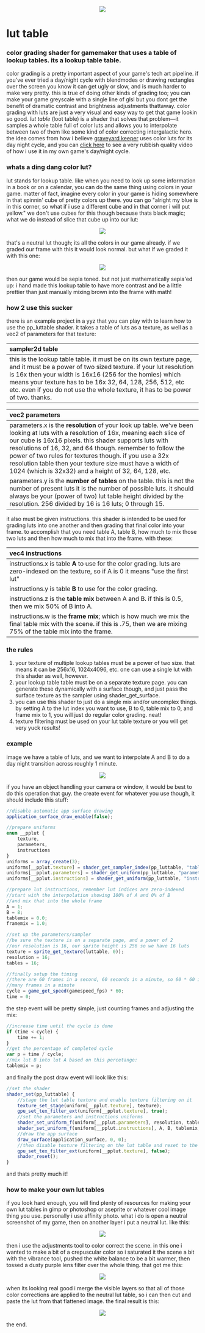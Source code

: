 <p align="center"><img src="https://github.com/attic-stuff/lut-table/blob/main/spincube.gif"/></p>

# lut table

### color grading shader for gamemaker that uses a table of lookup tables. its a lookup table table.

color grading is a pretty important aspect of your game's tech art pipeline. if you've ever tried a day/night cycle with blendmodes or drawing rectangles over the screen you know it can get ugly or slow, and is much harder to make very pretty. this is true of doing other kinds of grading too; you can make your game greyscale with a single line of glsl but you dont get the benefit of dramatic contrast and brightness adjustments thattaway. color grading with luts are just a very visual and easy way to get that game lookin so good. *lut table* (loot table) is a shader that solves that problem—it samples a whole table full of color luts and allows you to interpolate between two of them like some kind of color correcting intergalactic hero. the idea comes from how i believe [graveyard keeper](https://www.gamedeveloper.com/programming/graveyard-keeper-how-the-graphics-effects-are-made) uses color luts for its day night cycle, and you can [click here](https://i.imgur.com/QSgGEdX.mp4) to see a very rubbish quality video of how i use it in my own game's day/night cycle.

### whats a ding dang color lut?

lut stands for lookup table. like when you need to look up some information in a book or on a calendar, you can do the same thing using colors in your game. matter of fact, imagine every color in your game is hiding somewhere in that spinnin' cube of pretty colors up there. you can go "alright my blue is in this corner, so what if i use a different cube and in that corner i will put yellow." we don't use cubes for this though because thats black magic; what we do instead of slice that cube up into our lut:

<p align="center"><img src="https://github.com/attic-stuff/lut-table/blob/main/lut%20textures/neutral16x.png"/></p>

that's a neutral lut though; its all the colors in our game already. if we graded our frame with this it would look normal. but what if we graded it with this one:

<p align="center"><img src="https://github.com/attic-stuff/lut-table/blob/main/lut%20textures/16xsepia.png"/></p>

then our game would be sepia toned. but not just mathematically sepia'ed up: i hand made this lookup table to have more contrast and be a little prettier than just manually mixing brown into the frame with math!

### how 2 use this sucker

there is an example project in a yyz that you can play with to learn how to use the pp_luttable shader. it takes a table of luts as a texture, as well as a vec2 of parameters for that texture:

| sampler2d table                                              |
| :----------------------------------------------------------- |
| this is the lookup table table. it must be on its own texture page, and it must be a power of two sized texture. if your lut resolution is 16x then your width is 16x16 (256 for the homies) which means your texture has to be 16x 32, 64, 128, 256, 512, etc etc. even if you do not use the whole texture, it has to be power of two. thanks. |

| vec2 parameters                                              |
| :----------------------------------------------------------- |
| parameters.x is the **resolution** of your look up table. we've been looking at luts with a resolution of 16x, meaning each slice of our cube is 16x16 pixels. this shader supports luts with resolutions of 16, 32, and 64 though. remember to follow the power of two rules for textures though. if you use a 32x resolution table then your texture size must have a width of 1024 (which is 32x32) and a height of 32, 64, 128, etc. |
| parameters.y is the **number of tables** on the table.  this is not the number of present luts it is the number of possible luts. it should always be your (power of two) lut table height divided by the resolution. 256 divided by 16 is 16 luts; 0 through 15. |

it also must be given instructions. this shader is intended to be used for grading luts into one another and then grading that final color into your frame. to accomplish that you need table A, table B, how much to mix those two luts and then how much to mix that into the frame. with these:

| vec4 instructions                                            |
| :----------------------------------------------------------- |
| instructions.x is table **A** to use for the color grading. luts are zero-indexed on the texture, so if A is 0 it means "use the first lut" |
| instructions.y is table **B** to use for the color grading.  |
| instructions.z is the **table mix** between A and B. if this is 0.5, then we mix 50% of B into A. |
| instructions.w is the **frame mix**; which is how much we mix the final table mix with the scene. if this is .75, then we are mixing 75% of the table mix into the frame. |

### the rules

1. your texture of multiple lookup tables must be a power of two size. that means it can be 256x16, 1024x4096, etc. one can use a single lut with this shader as well, however.
2. your lookup table table must be on a separate texture page. you can generate these dynamically with a surface though, and just pass the surface texture as the sampler using shader_get_surface.
3. you can use this shader to just do a single mix and/or uncomplex things. by setting A to the lut index you want to use, B to 0, table mix to 0, and frame mix to 1, you will just do regular color grading. neat!
4. texture filtering must be used on your lut table texture or you will get very yuck results!

### example

image we have a table of luts, and we want to interpolate A and B to do a day night transition across roughly 1 minute.

<p align="center"><img src="https://github.com/attic-stuff/lut-table/blob/main/lut%20textures/16xsepia.png"/></p>

if you have an object handling your camera or window, it would be best to do this operation that guy. the create event for whatever you use though, it should include this stuff:

```js
//disable automatic app surface drawing
application_surface_draw_enable(false);

//prepare uniforms
enum __pplut {
	texture,
	parameters,
	instructions
}
uniforms = array_create(3);
uniforms[__pplut.texture] = shader_get_sampler_index(pp_luttable, "table");
uniforms[__pplut.parameters] = shader_get_uniform(pp_luttable, "parameters");
uniforms[__pplut.instructions] = shader_get_uniform(pp_luttable, "instructions");

//prepare lut instructions, remember lut indices are zero-indexed
//start with the interpolation showing 100% of A and 0% of B
//and mix that into the whole frame
A = 1;
B = 8;
tablemix = 0.0;
framemix = 1.0;

//set up the parameters/sampler
//be sure the texture is on a separate page, and a power of 2
//our resolution is 16, our sprite height is 256 so we have 16 luts
texture = sprite_get_texture(luttable, 0));
resolution = 16;
tables = 16;

//finally setup the timing
//there are 60 frames in a second, 60 seconds in a minute, so 60 * 60 is how
//many frames in a minute
cycle = game_get_speed(gamespeed_fps) * 60;
time = 0;
```

the step event will be pretty simple, just counting frames and adjusting the mix:

```js
//increase time until the cycle is done
if (time < cycle) {
    time += 1;
}
//get the percentage of completed cycle
var p = time / cycle;
//mix lut B into lut A based on this percetange:
tablemix = p;
```

and finally the post draw event will look like this:

```js
//set the shader
shader_set(pp_luttable) {
    //stage the lut table texture and enable texture filtering on it
    texture_set_stage(uniform[__pplut.texture], texture);
    gpu_set_tex_filter_ext(uniform[__pplut.texture], true);
    //set the parameters and instructions uniforms
    shader_set_uniform_f(uniform[__pplut.parameters], resolution, table);
    shader_set_uniform_f(uniform[__pplut.instructions], A, B, tablemix, framemix);
    //draw the app surface
    draw_surface(application_surface, 0, 0);
    //then disable texture filtering on the lut table and reset to the passthru shader
    gpu_set_tex_filter_ext(uniform[__pplut.texture], false);
    shader_reset();
}
```

and thats pretty much it!

### how to make your own lut tables

if you look hard enough, you will find plenty of resources for making your own lut tables in gimp or photoshop or aseprite or whatever cool image thing you use. personally i use affinity photo. what i do is open a neutral screenshot of my game, then on another layer i put a neutral lut. like this:

<p align="center"><img src="https://github.com/attic-stuff/lut-table/blob/main/lutguide/a.png"/></p>

then i use the adjustments tool to color correct the scene. in this one i wanted to make a bit of a crepuscular color so i saturated it the scene a bit with the vibrance tool, pushed the white balance to be a bit warmer, then tossed a dusty purple lens filter over the whole thing. that got me this:

<p align="center"><img src="https://github.com/attic-stuff/lut-table/blob/main/lutguide/b.png"/></p>

when its looking real good i merge the visible layers so that all of those color corrections are applied to the neutral lut table, so i can then cut and paste the lut from that flattened image. the final result is this:

<p align="center"><img src="https://github.com/attic-stuff/lut-table/blob/main/lutguide/c.png"/></p>

the end.
